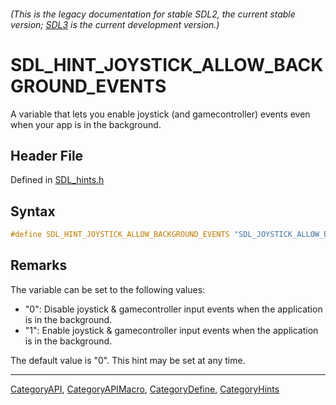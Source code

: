 ###### (This is the legacy documentation for stable SDL2, the current stable version; [SDL3](https://wiki.libsdl.org/SDL3/) is the current development version.)
# SDL_HINT_JOYSTICK_ALLOW_BACKGROUND_EVENTS

A variable that lets you enable joystick (and gamecontroller) events even when your app is in the background.

## Header File

Defined in [SDL_hints.h](https://github.com/libsdl-org/SDL/blob/SDL2/include/SDL_hints.h)

## Syntax

```c
#define SDL_HINT_JOYSTICK_ALLOW_BACKGROUND_EVENTS "SDL_JOYSTICK_ALLOW_BACKGROUND_EVENTS"
```

## Remarks

The variable can be set to the following values:

- "0": Disable joystick & gamecontroller input events when the application
  is in the background.
- "1": Enable joystick & gamecontroller input events when the application
  is in the background.

The default value is "0". This hint may be set at any time.

----
[CategoryAPI](CategoryAPI), [CategoryAPIMacro](CategoryAPIMacro), [CategoryDefine](CategoryDefine), [CategoryHints](CategoryHints)


